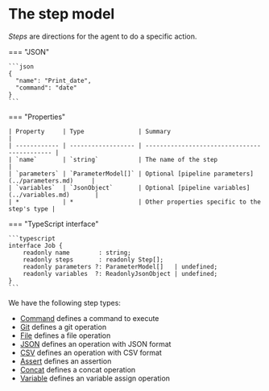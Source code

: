 # The step model

*Steps* are directions for the agent to do a specific action.

=== "JSON"

    ```json
    {
      "name": "Print_date",
      "command": "date"
    }
    ```

=== "Properties"

    | Property     | Type               | Summary                                      |
    | ------------ | ------------------ | -------------------------------------------- |
    | `name`       | `string`           | The name of the step                         |
    | `parameters` | `ParameterModel[]` | Optional [pipeline parameters](../parameters.md)     |
    | `variables`  | `JsonObject`       | Optional [pipeline variables](../variables.md)       |
    | *            | *                  | Other properties specific to the step's type |

=== "TypeScript interface"

    ```typescript
    interface Job {
        readonly name        : string;
        readonly steps       : readonly Step[];
        readonly parameters ?: ParameterModel[]   | undefined;
        readonly variables  ?: ReadonlyJsonObject | undefined;
    }
    ```

We have the following step types:

 * [Command](./command.md) defines a command to execute
 * [Git](./git.md) defines a git operation
 * [File](./file.md) defines a file operation
 * [JSON](./json.md) defines an operation with JSON format
 * [CSV](./csv.md) defines an operation with CSV format
 * [Assert](./assert.md) defines an assertion
 * [Concat](./concat.md) defines a concat operation
 * [Variable](./variable.md) defines an variable assign operation
